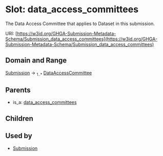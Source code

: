 
# Slot: data_access_committees


The Data Access Committee that applies to Dataset in this submission.

URI: [https://w3id.org/GHGA-Submission-Metadata-Schema/Submission_data_access_committees](https://w3id.org/GHGA-Submission-Metadata-Schema/Submission_data_access_committees)


## Domain and Range

[Submission](Submission.md) &#8594;  <sub>1..\*</sub> [DataAccessCommittee](DataAccessCommittee.md)

## Parents

 *  is_a: [data_access_committees](data_access_committees.md)

## Children


## Used by

 * [Submission](Submission.md)
